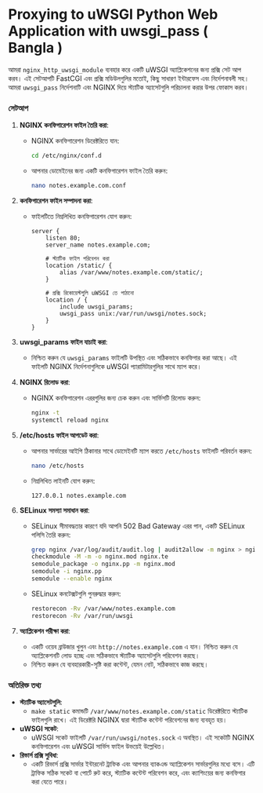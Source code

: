 # Proxying to uWSGI Python Web Application with uwsgi_pass ( Bangla )

আমরা `nginx_http_uwsgi_module` ব্যবহার করে একটি uWSGI অ্যাপ্লিকেশনের জন্য প্রক্সি সেট আপ করব। এই সেটআপটি FastCGI এবং প্রক্সি মডিউলগুলির মতোই, কিছু সাধারণ ইন্টারফেস এবং নির্দেশনাবলী সহ। আমরা `uwsgi_pass` নির্দেশনাটি এবং NGINX দিয়ে স্ট্যাটিক অ্যাসেটগুলি পরিচালনা করার উপর ফোকাস করব।

### সেটআপ

1. **NGINX কনফিগারেশন ফাইল তৈরি করা**:
    - NGINX কনফিগারেশন ডিরেক্টরিতে যান:
        
        ```bash
        cd /etc/nginx/conf.d
        ```
        
    - আপনার ডোমেইনের জন্য একটি কনফিগারেশন ফাইল তৈরি করুন:
        
        ```bash
        nano notes.example.com.conf
        ```
        
2. **কনফিগারেশন ফাইল সম্পাদনা করা**:
    - ফাইলটিতে নিম্নলিখিত কনফিগারেশন যোগ করুন:
        
        ```
        server {
            listen 80;
            server_name notes.example.com;
        
            # স্ট্যাটিক ফাইল পরিবেশন করা
            location /static/ {
                alias /var/www/notes.example.com/static/;
            }
        
            # প্রক্সি রিকোয়েস্টগুলি uWSGI তে পাঠানো
            location / {
                include uwsgi_params;
                uwsgi_pass unix:/var/run/uwsgi/notes.sock;
            }
        }
        ```
        
3. **uwsgi_params ফাইল যাচাই করা**:
    - নিশ্চিত করুন যে `uwsgi_params` ফাইলটি উপস্থিত এবং সঠিকভাবে কনফিগার করা আছে। এই ফাইলটি NGINX নির্দেশনাগুলিকে uWSGI প্যারামিটারগুলির সাথে ম্যাপ করে।
4. **NGINX রিলোড করা**:
    - NGINX কনফিগারেশন এররগুলির জন্য চেক করুন এবং সার্ভিসটি রিলোড করুন:
        
        ```bash
        nginx -t
        systemctl reload nginx
        ```
        
5. **/etc/hosts ফাইল আপডেট করা**:
    - আপনার সার্ভারের আইপি ঠিকানার সাথে ডোমেইনটি ম্যাপ করতে `/etc/hosts` ফাইলটি পরিবর্তন করুন:
        
        ```bash
        nano /etc/hosts
        ```
        
    - নিম্নলিখিত লাইনটি যোগ করুন:
        
        ```
        127.0.0.1 notes.example.com
        ```
        
6. **SELinux সমস্যা সমাধান করা**:
    - SELinux সীমাবদ্ধতার কারণে যদি আপনি 502 Bad Gateway এরর পান, একটি SELinux পলিসি তৈরি করুন:
        
        ```bash
        grep nginx /var/log/audit/audit.log | audit2allow -m nginx > nginx.te
        checkmodule -M -m -o nginx.mod nginx.te
        semodule_package -o nginx.pp -m nginx.mod
        semodule -i nginx.pp
        semodule --enable nginx
        ```
        
    - SELinux কনটেক্সটগুলি পুনরুদ্ধার করুন:
        
        ```bash
        restorecon -Rv /var/www/notes.example.com
        restorecon -Rv /var/run/uwsgi
        ```
        
7. **অ্যাপ্লিকেশন পরীক্ষা করা**:
    - একটি ওয়েব ব্রাউজার খুলুন এবং `http://notes.example.com` এ যান। নিশ্চিত করুন যে অ্যাপ্লিকেশনটি লোড হচ্ছে এবং সঠিকভাবে স্ট্যাটিক অ্যাসেটগুলি পরিবেশন করছে।
    - নিশ্চিত করুন যে ব্যবহারকারী-সৃষ্টি করা কন্টেন্ট, যেমন নোট, সঠিকভাবে কাজ করছে।

### অতিরিক্ত তথ্য

- **স্ট্যাটিক অ্যাসেটগুলি**:
    - `make static` কমান্ডটি `/var/www/notes.example.com/static` ডিরেক্টরিতে স্ট্যাটিক ফাইলগুলি রাখে। এই ডিরেক্টরি NGINX দ্বারা স্ট্যাটিক কন্টেন্ট পরিবেশনের জন্য ব্যবহৃত হয়।
- **uWSGI সকেট**:
    - uWSGI সকেট ফাইলটি `/var/run/uwsgi/notes.sock` এ অবস্থিত। এই সকেটটি NGINX কনফিগারেশন এবং uWSGI সার্ভিস ফাইল উভয়েই উল্লেখিত।
- **রিভার্স প্রক্সি সুবিধা**:
    - একটি রিভার্স প্রক্সি সার্ভার ইন্টারনেট ট্রাফিক এবং আপনার ব্যাকএন্ড অ্যাপ্লিকেশন সার্ভারগুলির মধ্যে বসে। এটি ট্রাফিক সঠিক সকেট বা পোর্টে রুট করে, স্ট্যাটিক কন্টেন্ট পরিবেশন করে, এবং ক্যাশিংয়ের জন্য কনফিগার করা যেতে পারে।